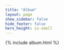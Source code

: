 ```yaml
---
title: "Album"
layout: page
show_sidebar: false
hide_footer: false
hero_height: is-small
---
```


<!-- # Album Categories -->

{% include album.html %}
